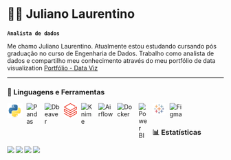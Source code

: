 # 👨‍💻 Juliano Laurentino

**`Analista de dados`**

Me chamo Juliano Laurentino. Atualmente estou estudando cursando pós graduação no curso de Engenharia de Dados. Trabalho como analista de dados e compartilho meu conhecimento através do meu portfólio de data visualization [Portfólio - Data Viz](https://sites.google.com/view/portfoliojulianolaurentino/in%C3%ADcio)

---

### 🤖 Linguagens e Ferramentas
<img 
    align="left" 
    alt="Python"
    title="Python" 
    width="35px" 
    style="padding-right: 10px;" 
    src="https://raw.githubusercontent.com/devicons/devicon/master/icons/python/python-original.svg"
/>
<img 
    align="left" 
    alt="Pandas"
    title="Pandas" 
    width="32px" 
    style="padding-right: 10px;" 
    src="https://cdn.jsdelivr.net/gh/devicons/devicon@latest/icons/pandas/pandas-original.svg"
/>
<img 
    align="left" 
    alt="Dbeaver"
    title="Dbeaver" 
    width="35px" 
    style="padding-right: 10px;" 
    src="https://cdn.jsdelivr.net/gh/devicons/devicon@latest/icons/dbeaver/dbeaver-original.svg"
/>
<img 
    align="left" 
    alt="Databricks"
    title="Databricks" 
    width="30px" 
    style="padding-right: 10px;" 
    src="https://github.com/julianolaurentino/databricks-logo/blob/main/databricks-icon-seeklogo.png"
/>
<img 
    align="left" 
    alt="Knime"
    title="Knime" 
    width="30px" 
    style="padding-right: 10px;" 
    src="https://github.com/julianolaurentino/knime-logo/blob/main/Untitled.png"
/>
<img 
    align="left" 
    alt="Airflow"
    title="Airflow" 
    width="34px" 
    style="padding-right: 10px;" 
    src="https://cdn.jsdelivr.net/gh/devicons/devicon@latest/icons/apacheairflow/apacheairflow-original.svg"
/>
<img 
    align="left" 
    alt="Docker"
    title="Docker" 
    width="40px" 
    style="padding-right: 10px;" 
    src="https://cdn.jsdelivr.net/gh/devicons/devicon@latest/icons/docker/docker-original.svg"
/>
<img 
    align="left" 
    alt="Power BI"
    title="Power BI" 
    width="22px" 
    style="padding-right: 10px;" 
    src="https://github.com/microsoft/PowerBI-Icons/blob/main/SVG/Power-BI.svg?raw=true"
/>
<img
    align="left"
    alt="Tableau"
    title="Tableau"
    width="30px"
    style="padding-right: 10px;"
    src="https://github.com/julianolaurentino/tableau-png/blob/main/Untitled%20(1).png"
/>
<img 
    align="left" 
    alt="Figma"
    title="Figma" 
    width="30px" 
    style="padding-right: 10px;" 
    src="https://cdn.jsdelivr.net/gh/devicons/devicon@latest/icons/figma/figma-original.svg"
/>

<br/>
<br/>

### 📊 Estatísticas
<img src="https://github-profile-summary-cards.vercel.app/api/cards/stats?username=julianolaurentino&theme=highcontrast&v=1" width="250"/> <img src="https://github-profile-summary-cards.vercel.app/api/cards/repos-per-language?username=julianolaurentino&theme=highcontrast&v=1" width="250"/> <img src="https://github-readme-stats.vercel.app/api/top-langs/?username=julianolaurentino&theme=highcontrast&layout=compact&hide_border=true&v=1" width="315" /> <img src="https://github-profile-summary-cards.vercel.app/api/cards/profile-details?username=julianolaurentino&theme=highcontrast&v=1" width="824"/>
